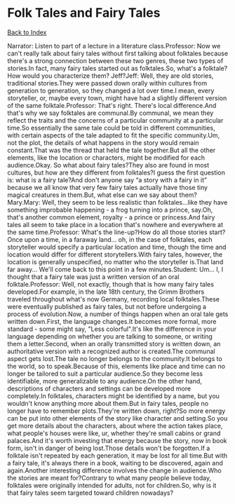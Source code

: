 # Folk Tales and Fairy Tales
[Back to Index](https://github.com/windows10010/tpoExtractor/blob/master/README.md)

Narrator: Listen to part of a lecture in a literature class.Professor: Now we can't really talk about fairy tales without first talking about folktales because there's a strong connection between these two genres, these two types of stories.In fact, many fairy tales started out as folktales.So, what's a folktale?How would you characterize them? Jeff?Jeff: Well, they are old stories, traditional stories.They were passed down orally within cultures from generation to generation, so they changed a lot over time.I mean, every storyteller, or, maybe every town, might have had a slightly different version of the same folktale.Professor: That's right. There's local difference.And that's why we say folktales are communal.By communal, we mean they reflect the traits and the concerns of a particular community at a particular time.So essentially the same tale could be told in different communities, with certain aspects of the tale adapted to fit the specific community.Um, not the plot, the details of what happens in the story would remain constant.That was the thread that held the tale together.But all the other elements, like the location or characters, might be modified for each audience.Okay. So what about fairy tales?They also are found in most cultures, but how are they different from folktales?I guess the first question is: what is a fairy tale?And don't anyone say “a story with a fairy in it” because we all know that very few fairy tales actually have those tiny magical creatures in them.But, what else can we say about them? Mary.Mary: Well, they seem to be less realistic than folktales...like they have something improbable happening - a frog turning into a prince, say.Oh, that's another common element, royalty - a prince or princess.And fairy tales all seem to take place in a location that's nowhere and everywhere at the same time.Professor: What's the line-up?How do all those stories start?Once upon a time, in a faraway land... oh, in the case of folktales, each storyteller would specify a particular location and time, though the time and location would differ for different storytellers.With fairy tales, however, the location is generally unspecified, no matter who the storyteller is.That land far away... We'll come back to this point in a few minutes.Student: Um... I, I thought that a fairy tale was just a written version of an oral folktale.Professor: Well, not exactly, though that is how many fairy tales developed.For example, in the late 18th century, the Grimm Brothers traveled throughout what's now Germany, recording local folktales.These were eventually published as fairy tales, but not before undergoing a process of evolution.Now, a number of things happen when an oral tale gets written down.First, the language changes.It becomes more formal, more standard - some might say, "Less colorful".It's like the difference in your language depending on whether you are talking to someone, or writing them a letter.Second, when an orally transmitted story is written down, an authoritative version with a recognized author is created.The communal aspect gets lost.The tale no longer belongs to the community.It belongs to the world, so to speak.Because of this, elements like place and time can no longer be tailored to suit a particular audience.So they become less identifiable, more generalizable to any audience.On the other hand, descriptions of characters and settings can be developed more completely.In folktales, characters might be identified by a name, but you wouldn't know anything more about them.But in fairy tales, people no longer have to remember plots.They're written down, right?So more energy can be put into other elements of the story like character and setting.So you get more details about the characters, about where the action takes place, what people's houses were like, ur, whether they're small cabins or grand palaces.And it's worth investing that energy because the story, now in book form, isn't in danger of being lost.Those details won't be forgotten.If a folktale isn't repeated by each generation, it may be lost for all time.But with a fairy tale, it's always there in a book, waiting to be discovered, again and again.Another interesting difference involves the change in audience.Who the stories are meant for?Contrary to what many people believe today, folktales were originally intended for adults, not for children.So, why is it that fairy tales seem targeted toward children nowadays?
 